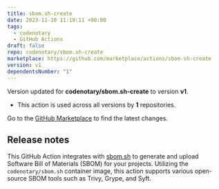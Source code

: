 ```yaml
---
title: sbom.sh-create
date: 2023-11-10 11:19:11 +00:00
tags:
  - codenotary
  - GitHub Actions
draft: false
repo: codenotary/sbom.sh-create
marketplace: https://github.com/marketplace/actions/sbom-sh-create
version: v1
dependentsNumber: "1"
---
```



Version updated for **codenotary/sbom.sh-create** to version **v1**.
- This action is used across all versions by **1** repositories.

Go to the [GitHub Marketplace](https://github.com/marketplace/actions/sbom-sh-create) to find the latest changes.

## Release notes

This GitHub Action integrates with [sbom.sh](https://sbom.sh/) to generate and upload Software Bill of Materials (SBOM) for your projects. Utilizing the `codenotary/sbom.sh` container image, this action supports various open-source SBOM tools such as Trivy, Grype, and Syft.

